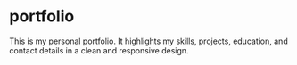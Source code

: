 # portfolio
This is my personal portfolio. It highlights my skills, projects, education, and contact details in a clean and responsive design. 
